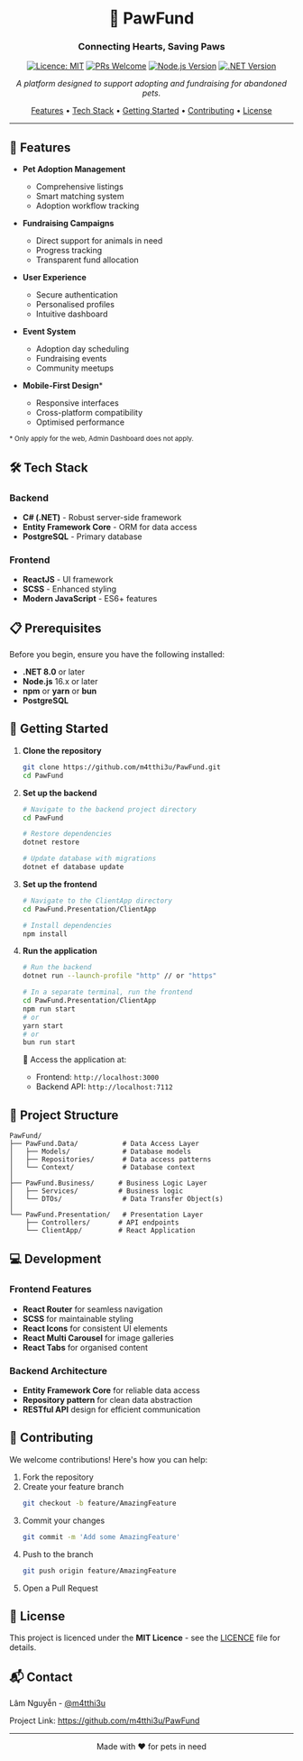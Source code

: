 <div align="center">

# 🐾 PawFund

### Connecting Hearts, Saving Paws

[![Licence: MIT](https://img.shields.io/badge/License-MIT-blue.svg)](https://opensource.org/license/mit)
[![PRs Welcome](https://img.shields.io/badge/PRs-welcome-brightgreen.svg)](http://makeapullrequest.com)
[![Node.js Version](https://img.shields.io/badge/Node.js-20.x-green)](https://nodejs.org)
[![.NET Version](https://img.shields.io/badge/.NET-8.0-purple)](https://dotnet.microsoft.com)

*A platform designed to support adopting and fundraising for abandoned pets.*

[Features](#features) • [Tech Stack](#tech-stack) • [Getting Started](#getting-started) • [Contributing](#contributing) • [License](#license)

</div>

---

## 🎯 Features

- **Pet Adoption Management** 
  - Comprehensive listings
  - Smart matching system
  - Adoption workflow tracking

- **Fundraising Campaigns** 
  - Direct support for animals in need
  - Progress tracking
  - Transparent fund allocation

- **User Experience**
  - Secure authentication
  - Personalised profiles
  - Intuitive dashboard

- **Event System**
  - Adoption day scheduling
  - Fundraising events
  - Community meetups

- **Mobile-First Design***
  - Responsive interfaces
  - Cross-platform compatibility
  - Optimised performance

<sub>* Only apply for the web, Admin Dashboard does not apply.</sub>

## 🛠️ Tech Stack

### Backend
- **C# (.NET)** - Robust server-side framework
- **Entity Framework Core** - ORM for data access
- **PostgreSQL** - Primary database

### Frontend
- **ReactJS** - UI framework
- **SCSS** - Enhanced styling
- **Modern JavaScript** - ES6+ features

## 📋 Prerequisites

Before you begin, ensure you have the following installed:
- **.NET 8.0** or later
- **Node.js** 16.x or later
- **npm** or **yarn** or **bun**
- **PostgreSQL**

## 🚀 Getting Started

1. **Clone the repository**
   ```bash
   git clone https://github.com/m4tthi3u/PawFund.git
   cd PawFund
   ```

2. **Set up the backend**
   ```bash
   # Navigate to the backend project directory
   cd PawFund
   
   # Restore dependencies
   dotnet restore
   
   # Update database with migrations
   dotnet ef database update
   ```

3. **Set up the frontend**
   ```bash
   # Navigate to the ClientApp directory
   cd PawFund.Presentation/ClientApp
   
   # Install dependencies
   npm install
   ```

4. **Run the application**
   ```bash
   # Run the backend
   dotnet run --launch-profile "http" // or "https"
   
   # In a separate terminal, run the frontend
   cd PawFund.Presentation/ClientApp
   npm run start
   # or
   yarn start
   # or
   bun run start
   ```

   📍 Access the application at:
   - Frontend: `http://localhost:3000`
   - Backend API: `http://localhost:7112`

## 📁 Project Structure

```
PawFund/
├── PawFund.Data/           # Data Access Layer
│   ├── Models/             # Database models
│   ├── Repositories/       # Data access patterns
│   └── Context/            # Database context
│
├── PawFund.Business/      # Business Logic Layer
│   ├── Services/          # Business logic
│   └── DTOs/               # Data Transfer Object(s)
│
└── PawFund.Presentation/   # Presentation Layer
    ├── Controllers/       # API endpoints
    └── ClientApp/         # React Application
```

## 💻 Development

### Frontend Features
- **React Router** for seamless navigation
- **SCSS** for maintainable styling
- **React Icons** for consistent UI elements
- **React Multi Carousel** for image galleries
- **React Tabs** for organised content

### Backend Architecture
- **Entity Framework Core** for reliable data access
- **Repository pattern** for clean data abstraction
- **RESTful API** design for efficient communication

## 🤝 Contributing

We welcome contributions! Here's how you can help:

1. Fork the repository
2. Create your feature branch
   ```bash
   git checkout -b feature/AmazingFeature
   ```
3. Commit your changes
   ```bash
   git commit -m 'Add some AmazingFeature'
   ```
4. Push to the branch
   ```bash
   git push origin feature/AmazingFeature
   ```
5. Open a Pull Request

## 📄 License

This project is licenced under the **MIT Licence** - see the [LICENCE](https://github.com/m4tthi3u/PawFund?tab=MIT-1-ov-file) file for details.

## 📬 Contact

Lâm Nguyễn - [@m4tthi3u](https://github.com/m4tthi3u)

Project Link: https://github.com/m4tthi3u/PawFund

---

<div align="center">

Made with ❤️ for pets in need

</div>

